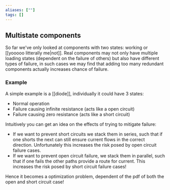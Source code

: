 ```yaml
---
aliases: [""]
tags: []
---
```


## Multistate components

So far we've only looked at components with two states: working or [[yooooo litterally me|not]]. Real components may not only have multiple loading states (dependent on the failure of others) but also have different types of failure, in such cases we may find that adding too many redundant components actually increases chance of failure.

### Example

A simple example is a [[diode]], individually it could have 3 states:
- Normal operation
- Failure causing infinite resistance (acts like a open circuit)
- Failure causing zero resistance (acts like a short circuit)

Intuitively you can get an idea on the effects of trying to mitigate failure:
- If we want to prevent short circuits we stack them in series, such that if one shorts the next can still ensure current flows in the correct direction. Unfortunately this increases the risk posed by open circuit failure cases.
- If we want to prevent open circuit failure, we stack them in parallel, such that if one fails the other paths provide a route for current. This increases the risk posed by short circuit failure cases!

Hence it becomes a optimization problem, dependent of the pdf of both the open and short circuit case!
